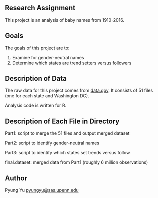 Research Assignment
---------------------
This project is an analysis of baby names from 1910-2016.

Goals
------------------------
The goals of this project are to:
1) Examine for gender-neutral names
2) Determine which states are trend setters versus followers

Description of Data
-----------------------
The raw data for this project comes from [data.gov](https://catalog.data.gov/dataset/baby-names-from-social-security-card-applications-data-by-state-and-district-of-). It consists of 51 files (one for each state and Washington DC). 

Analysis code is written for R.



Description of Each File in Directory
--------------------------------
Part1: script to merge the 51 files and output merged dataset

Part2: script to identify gender-neutral names

Part3: script to identify which states set trends versus follow

final.dataset: merged data from Part1 (roughly 6 million observations)

Author
----------------------
Pyung Yu    <pyungyu@sas.upenn.edu>
